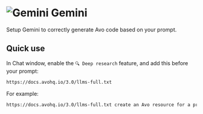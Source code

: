 
# <img src="/assets/img/llms/gemini.webp" alt="Gemini" class="no-border h-8 -mt-2 inline-block"> Gemini


Setup Gemini to correctly generate Avo code based on your prompt.

## Quick use

In Chat window, enable the `🔍 Deep research` feature, and add this before your prompt:

```bash
https://docs.avohq.io/3.0/llms-full.txt
```

For example:

```bash
https://docs.avohq.io/3.0/llms-full.txt create an Avo resource for a product model
```
